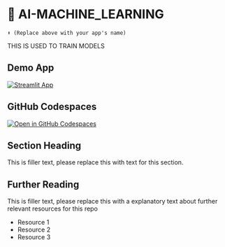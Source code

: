 # 🤖 AI-MACHINE_LEARNING
```
⬆️ (Replace above with your app's name)
```
THIS IS USED TO TRAIN MODELS

## Demo App

[![Streamlit App](https://static.streamlit.io/badges/streamlit_badge_black_white.svg)](https:/AI-MACHINE_LEARNING/.streamlit.app/)

## GitHub Codespaces

[![Open in GitHub Codespaces](https://github.com/codespaces/badge.svg)](https://codespaces.new/streamlit/app-starter-kit?quickstart=1)

## Section Heading

This is filler text, please replace this with text for this section.

## Further Reading

This is filler text, please replace this with a explanatory text about further relevant resources for this repo
- Resource 1
- Resource 2
- Resource 3
